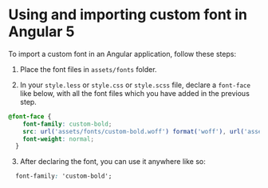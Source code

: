 # Using and importing custom font in Angular 5

To import a custom font in an Angular application, follow these steps:

1. Place the font files in `assets/fonts` folder.

2. In your `style.less` or `style.css` or `style.scss` file, declare a `font-face` like below, with all the font files which you have added in the previous step.

```css
@font-face {
    font-family: custom-bold;
    src: url('assets/fonts/custom-bold.woff') format('woff'), url('assets/fonts/custom-bold.woff2') format('woff2'), url('assets/fonts/custom-bold.eot') format('eot'), url('assets/fonts/custom-bold.ttf') format('truetype');
    font-weight: normal;
  }
``` 

3. After declaring the font, you can use it anywhere like so:

```css
  font-family: 'custom-bold';
```
